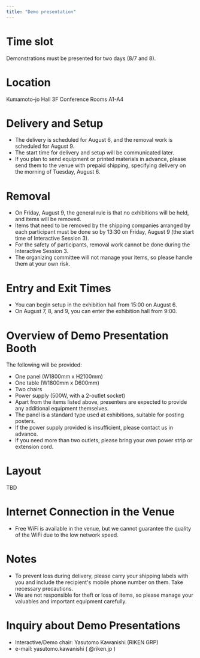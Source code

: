 ```yaml
---
title: "Demo presentation"
---
```


# Time slot

Demonstrations must be presented for two days (8/7 and 8).

# Location

Kumamoto-jo Hall 3F Conference Rooms A1-A4

# Delivery and Setup
- The delivery is scheduled for August 6, and the removal work is scheduled for August 9.
- The start time for delivery and setup will be communicated later.
- If you plan to send equipment or printed materials in advance, please send them to the venue with prepaid shipping, specifying delivery on the morning of Tuesday, August 6.

# Removal
- On Friday, August 9, the general rule is that no exhibitions will be held, and items will be removed.
- Items that need to be removed by the shipping companies arranged by each participant must be done so by 13:30 on Friday, August 9 (the start time of Interactive Session 3).
- For the safety of participants, removal work cannot be done during the Interactive Session 3.
- The organizing committee will not manage your items, so please handle them at your own risk.

# Entry and Exit Times
- You can begin setup in the exhibition hall from 15:00 on August 6.
- On August 7, 8, and 9, you can enter the exhibition hall from 9:00.

# Overview of Demo Presentation Booth
The following will be provided:

- One panel (W1800mm x H2100mm)
- One table (W1800mm x D600mm)
- Two chairs
- Power supply (500W, with a 2-outlet socket)
- Apart from the items listed above, presenters are expected to provide any additional equipment themselves.
- The panel is a standard type used at exhibitions, suitable for posting posters.
- If the power supply provided is insufficient, please contact us in advance.
- If you need more than two outlets, please bring your own power strip or extension cord.

# Layout
TBD

# Internet Connection in the Venue

- Free WiFi is available in the venue, but we cannot guarantee the quality of the WiFi due to the low network speed.


# Notes
- To prevent loss during delivery, please carry your shipping labels with you and include the recipient's mobile phone number on them. Take necessary precautions.
- We are not responsible for theft or loss of items, so please manage your valuables and important equipment carefully.

# Inquiry about Demo Presentations

- Interactive/Demo chair: Yasutomo Kawanishi (RIKEN GRP)
- e-mail: yasutomo.kawanishi ( @riken.jp )
